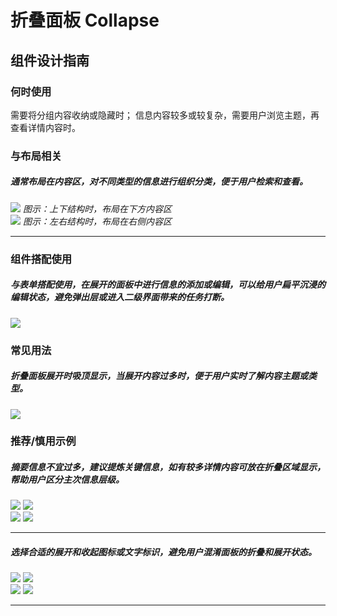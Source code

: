 # 折叠面板 Collapse

## 组件设计指南

### 何时使用

需要将分组内容收纳或隐藏时；
信息内容较多或较复杂，需要用户浏览主题，再查看详情内容时。

### 与布局相关

##### 通常布局在内容区，对不同类型的信息进行组织分类，便于用户检索和查看。

<div class="legend">
  <div class="item">
    <img src="https://oteam-tdesign-1258344706.cos.ap-guangzhou.myqcloud.com/site/design/guide/Collapse_1.png" />
    <em>图示：上下结构时，布局在下方内容区</em>
  </div>

  <div class="item">
    <img src="https://oteam-tdesign-1258344706.cos.ap-guangzhou.myqcloud.com/site/design/guide/Collapse_2%402x.png" />
    <em>图示：左右结构时，布局在右侧内容区</em>
  </div>
</div>


<hr />

### 组件搭配使用
##### 与表单搭配使用，在展开的面板中进行信息的添加或编辑，可以给用户扁平沉浸的编辑状态，避免弹出层或进入二级界面带来的任务打断。
<div class="legend">
  <div class="item">
    <img src="https://oteam-tdesign-1258344706.cos.ap-guangzhou.myqcloud.com/site/design/guide/Collapse_3.png" />
    <em></em>
  </div>
</div>

### 常见用法

##### 折叠面板展开时吸顶显示，当展开内容过多时，便于用户实时了解内容主题或类型。
<div class="legend">
  <div class="item">
    <img src="https://oteam-tdesign-1258344706.cos.ap-guangzhou.myqcloud.com/site/design/guide/Collapse_4.png" />
    <em></em>
  </div>
</div>

### 推荐/慎用示例


##### 摘要信息不宜过多，建议提炼关键信息，如有较多详情内容可放在折叠区域显示，帮助用户区分主次信息层级。

<div class="legend">
  <div class="item">
    <img src="https://oteam-tdesign-1258344706.cos.ap-guangzhou.myqcloud.com/site/design/guide/Collapse_5.png" />
    <img class="tag" src="https://oteam-tdesign-1258344706.cos.ap-guangzhou.myqcloud.com/site/doc/good.png" />
  </div>

  <div class="item">
    <img src="https://oteam-tdesign-1258344706.cos.ap-guangzhou.myqcloud.com/site/design/guide/Collapse_6.png" />
    <img class="tag" src="https://oteam-tdesign-1258344706.cos.ap-guangzhou.myqcloud.com/site/doc/bad.png" />
  </div>
</div>

<hr />

##### 选择合适的展开和收起图标或文字标识，避免用户混淆面板的折叠和展开状态。

<div class="legend">
  <div class="item">
    <img src="https://oteam-tdesign-1258344706.cos.ap-guangzhou.myqcloud.com/site/design/guide/Collapse_7.png" />
    <img class="tag" src="https://oteam-tdesign-1258344706.cos.ap-guangzhou.myqcloud.com/site/doc/good.png" />
  </div>

  <div class="item">
    <img src="https://oteam-tdesign-1258344706.cos.ap-guangzhou.myqcloud.com/site/design/guide/Collapse_8.png" />
    <img class="tag" src="https://oteam-tdesign-1258344706.cos.ap-guangzhou.myqcloud.com/site/doc/bad.png" />
  </div>
</div>

<hr />
